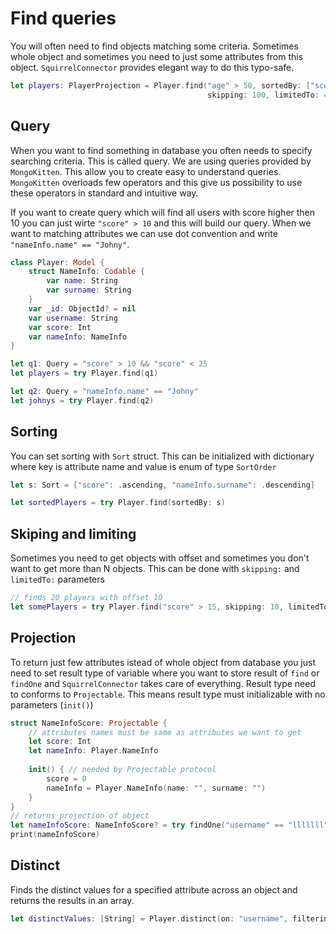 # Find queries

You will often need to find objects matching some criteria. Sometimes whole object and sometimes you need to just some attributes from this object. `SquirrelConnector` provides elegant way to do this typo-safe.

```swift
let players: PlayerProjection = Player.find("age" > 50, sortedBy: ["score", .ascending], 
                                            skipping: 100, limitedTo: 40)
```

## Query

When you want to find something in database you often needs to specify searching criteria. This is called query. We are using queries provided by `MongoKitten`. This allow you to create easy to understand queries. `MongoKitten` overloads few operators and this give us possibility to use these operators in standard and intuitive way.

If you want to create query which will find all users with score higher then 10 you can just wirte `"score" > 10` and this will build our query. When we want to matching attributes we can use dot convention and write `"nameInfo.name" == "Johny"`.

```swift
class Player: Model {
    struct NameInfo: Codable {
        var name: String
        var surname: String
    }
    var _id: ObjectId? = nil
    var username: String
    var score: Int
    var nameInfo: NameInfo
}

let q1: Query = "score" > 10 && "score" < 25
let players = try Player.find(q1)

let q2: Query = "nameInfo.name" == "Johny"
let johnys = try Player.find(q2)
```

## Sorting

You can set sorting with `Sort` struct. This can be initialized with dictionary where key is attribute name and value is enum of type `SortOrder`

```swift
let s: Sort = ["score": .ascending, "nameInfo.surname": .descending]

let sortedPlayers = try Player.find(sortedBy: s)
```

## Skiping and limiting

Sometimes you need to get objects with offset and sometimes you don't want to get more than N objects. This can be done with `skipping:` and `limitedTo:` parameters

```swift
// finds 20 players with offset 10
let somePlayers = try Player.find("score" > 15, skipping: 10, limitedTo: 20)
```

## Projection

To return just few attributes istead of whole object from database you just need to set result type of variable where you want to store result of `find` or `findOne` and `SquirrelConnector` takes care of everything. Result type need to conforms to `Projectable`. This means result type must initializable with no parameters (`init()`)

```swift
struct NameInfoScore: Projectable {
    // attributes names must be same as attributes we want to get
    let score: Int
    let nameInfo: Player.NameInfo
    
    init() { // needed by Projectable protocol
        score = 0
        nameInfo = Player.NameInfo(name: "", surname: "")
    }
}
// returns projection of object
let nameInfoScore: NameInfoScore? = try findOne("username" == "lllllll")
print(nameInfoScore)
```

## Distinct
Finds the distinct values for a specified attribute across an object and returns the results in an array.

```swift
let distinctValues: [String] = Player.distinct(on: "username", filtering: "score" < 20)
```

